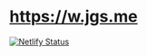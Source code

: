 # https://w.jgs.me

[![Netlify Status](https://api.netlify.com/api/v1/badges/0c4e5c2e-535a-47f9-8d92-226dd523139a/deploy-status)](https://app.netlify.com/sites/w-kbystk/deploys)
